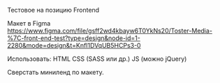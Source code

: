 Тестовое на позицию Frontend

Макет в Figma
https://www.figma.com/file/gsff2wd4kbayw6T0YkNs20/Toster-Media-%7C-front-end-test?type=design&node-id=1-2280&mode=design&t=KnfI1DVqUB5HCPs3-0

Использовать:
HTML
CSS (SASS или др.)
JS (можно jQuery)


Сверстать миниленд по макету.
